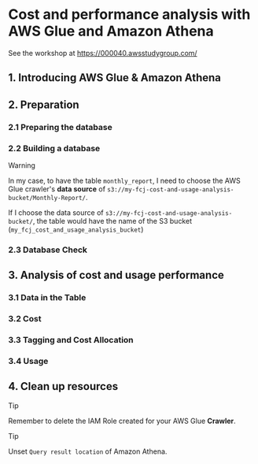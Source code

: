 # Cost and performance analysis with AWS Glue and Amazon Athena

See the workshop at <https://000040.awsstudygroup.com/>

## 1. Introducing AWS Glue & Amazon Athena

## 2. Preparation

### 2.1 Preparing the database

### 2.2 Building a database

> [!WARNING]
> In my case, to have the table `monthly_report`, I need to choose the AWS Glue crawler's **data source** of `s3://my-fcj-cost-and-usage-analysis-bucket/Monthly-Report/`.
>
> If I choose the data source of `s3://my-fcj-cost-and-usage-analysis-bucket/`, the table would have the name of the S3 bucket (`my_fcj_cost_and_usage_analysis_bucket`)

### 2.3 Database Check

## 3. Analysis of cost and usage performance

### 3.1 Data in the Table

### 3.2 Cost

### 3.3 Tagging and Cost Allocation

### 3.4 Usage

## 4. Clean up resources

> [!TIP]
> Remember to delete the IAM Role created for your AWS Glue **Crawler**.

> [!TIP]
> Unset `Query result location` of Amazon Athena.
